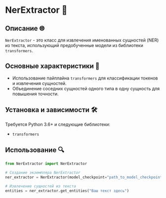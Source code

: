# NerExtractor 📘

## Описание 🌐

`NerExtractor` - это класс для извлечения именованных сущностей (NER) из текста, использующий предобученные модели из библиотеки `transformers`.

## Основные характеристики 📌

- Использование пайплайна `transformers` для классификации токенов и извлечения сущностей.
- Объединение соседних сущностей одного типа в одну сущность для повышения точности.

## Установка и зависимости 🛠️

Требуется Python 3.6+ и следующие библиотеки:
- `transformers`

## Использование 🔍

```python
from NerExtractor import NerExtractor

# Создание экземпляра NerExtractor
ner_extractor = NerExtractor(model_checkpoint="path_to_model_checkpoint")

# Извлечение сущностей из текста
entities = ner_extractor.get_entities("Ваш текст здесь")
